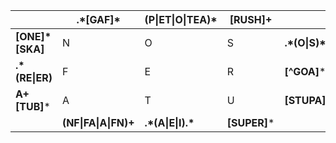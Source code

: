 |                  | .\*[GAF]\*           | (P\|ET\|O\|TEA)\*   | [RUSH]+      |                 |
|------------------|----------------------|---------------------|--------------|-----------------|
| **[ONE]\*[SKA]** |           N          |          O          |       S      | **.\*(O\|S)\*** |
| **.\*(RE\|ER)**  |           F          |          E          |       R      | **[^GOA]***     |
| **A+[TUB]***     |           A          |          T          |       U      | **[STUPA]+**    |
|                  | **(NF\|FA\|A\|FN)+** | **.\*(A\|E\|I).\*** | **[SUPER]*** |                 |
